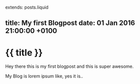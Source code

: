 extends: posts.liquid

title:   My first Blogpost
date:    01 Jan 2016 21:00:00 +0100
---
# {{ title }}

Hey there this is my first blogpost and this is super awesome.

My Blog is lorem ipsum like, yes it is..
